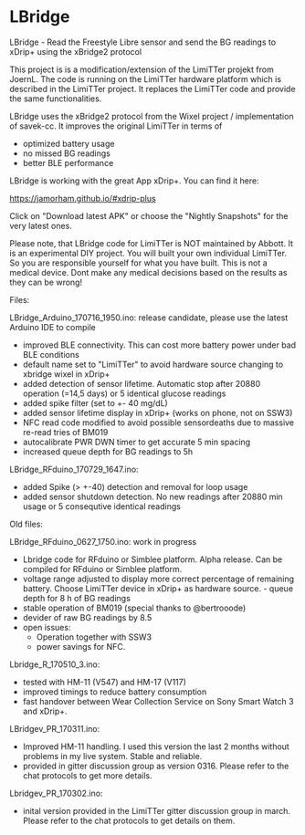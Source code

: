 # LBridge
LBridge - Read the Freestyle Libre sensor and send the BG readings to xDrip+ using the xBridge2 protocol

This project is is a modification/extension of the LimiTTer projekt from JoernL. The code is running on the LimiTTer hardware platform which is described in the LimiTTer project. It replaces the LimiTTer code and provide the same functionalities.

LBridge uses the xBridge2 protocol from the Wixel project / implementation of savek-cc. It improves the original LimiTTer in terms of

  - optimized battery usage
  - no missed BG readings
  - better BLE performance

LBridge is working with the great App xDrip+. You can find it here:

https://jamorham.github.io/#xdrip-plus

Click on "Download latest APK" or choose the "Nightly Snapshots" for the very latest ones.

Please note, that LBridge code for LimiTTer is NOT maintained by Abbott. It is an experimental DIY project. You will built your own individual LimiTTer. So you are responsible yourself for what you have built. This is not a medical device. Dont make any medical decisions based on the results as they can be wrong!

Files:

LBridge_Arduino_170716_1950.ino: release candidate, please use the latest Arduino IDE to compile
  - improved BLE connectivity. This can cost more battery power under bad BLE conditions
  - default name set to "LimiTTer" to avoid hardware source changing to xbridge wixel in xDrip+ 
  - added detection of sensor lifetime. Automatic stop after 20880 operation (=14,5 days) or 5 identical glucose readings
  - added spike filter (set to +- 40 mg/dL)
  - added sensor lifetime display in xDrip+ (works on phone, not on SSW3)
  - NFC read code modified to avoid possible sensordeaths due to massive re-read tries of BM019
  - autocalibrate PWR DWN timer to get accurate 5 min spacing
  - increased queue depth for BG readings to 5h
  
LBridge_RFduino_170729_1647.ino:
  - added Spike (> +-40) detection and removal for loop usage
  - added sensor shutdown detection. No new readings after 20880 min usage or 5 consequtive identical readings

Old files:

LBridge_RFduino_0627_1750.ino: work in progress
  - Lbridge code for RFduino or Simblee platform. Alpha release. Can be compiled for RFduino or Simblee platform. 
  - voltage range adjusted to display more correct percentage of remaining battery. Choose LimiTTer device in xDrip+ as hardware source.   - queue depth for 8 h of BG readings
  - stable operation of BM019 (special thanks to @bertrooode)
  - devider of raw BG readings by 8.5 
  - open issues: 
    - Operation together with SSW3
    - power savings for NFC.

Lbridge_R_170510_3.ino: 
  - tested with HM-11 (V547) and HM-17 (V117) 
  - improved timings to reduce battery consumption
  - fast handover between Wear Collection Service on Sony Smart Watch 3 and xDrip+.

LBridgev_PR_170311.ino: 
  - Improved HM-11 handling. I used this version the last 2 months without problems in my live system. Stable and reliable. 
  - provided in gitter discussion group as version 0316. Please refer to the chat protocols to get more details.

Lbridgev_PR_170302.ino: 
  - inital version provided in the LimiTTer gitter discussion group in march. Please refer to the chat protocols to get details on them.

